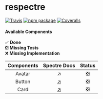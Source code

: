 # respectre

[![Travis][build-badge]][build]
[![npm package][npm-badge]][npm]
[![Coveralls][coveralls-badge]][coveralls]

#### Available Components
✅ **Done** \
❎ **Missing Tests** \
❌ **Missing Implementation**

[build-badge]: https://img.shields.io/travis/user/repo/master.png?style=flat-square
[build]: https://travis-ci.org/user/repo

[npm-badge]: https://img.shields.io/npm/v/npm-package.png?style=flat-square
[npm]: https://www.npmjs.org/package/npm-package

[coveralls-badge]: https://img.shields.io/coveralls/user/repo/master.png?style=flat-square
[coveralls]: https://coveralls.io/github/user/repo

| Components | Spectre Docs | Status
| :--: | :---: | :---:
| Avatar | [↗️](https://picturepan2.github.io/spectre/components/avatars.html) | ❎ 
| Button | [↗️](https://picturepan2.github.io/spectre/elements/buttons.html) | ❎ 
| Card | [↗️](https://picturepan2.github.io/spectre/components/cards.html) | ❎ 